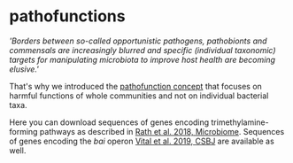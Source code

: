 # pathofunctions
<em>'Borders between so-called opportunistic pathogens, pathobionts and commensals are increasingly blurred and specific (individual taxonomic) targets for manipulating microbiota to improve host health are becoming elusive.' </em>

That's why we introduced the [pathofunction concept](https://microbiomejournal.biomedcentral.com/articles/10.1186/s40168-018-0542-0) that focuses on harmful functions of whole communities and not on individual bacterial taxa.

Here you can download sequences of genes encoding trimethylamine-forming pathways as described in [Rath et al. 2018, Microbiome](https://microbiomejournal.biomedcentral.com/articles/10.1186/s40168-017-0271-9).
Sequences of genes encoding the <em>bai</em> operon [Vital et al. 2019, CSBJ](https://www.sciencedirect.com/science/article/pii/S2001037019302235?via%3Dihub) are available as well.
